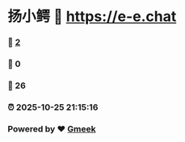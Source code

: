 # 扬小鳄 :link: https://e-e.chat 
### :page_facing_up: [2](https://e-e.chat/tag.html) 
### :speech_balloon: 0 
### :hibiscus: 26 
### :alarm_clock: 2025-10-25 21:15:16 
### Powered by :heart: [Gmeek](https://github.com/Meekdai/Gmeek)
